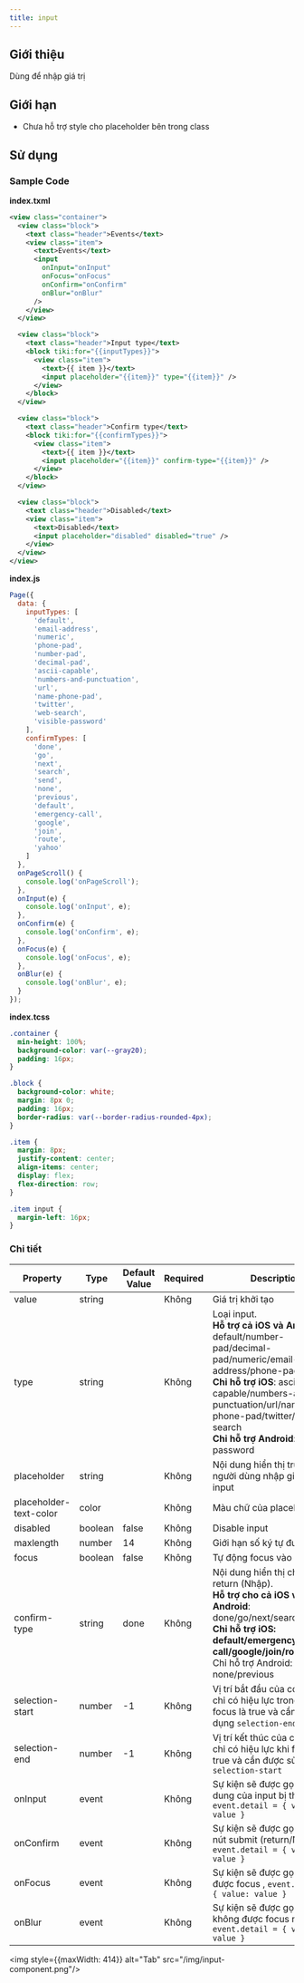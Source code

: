 ```yaml
---
title: input
---
```


## Giới thiệu

Dùng để nhập giá trị

## Giới hạn

- Chưa hỗ trợ style cho placeholder bên trong class

## Sử dụng

### Sample Code

**index.txml**

```xml
<view class="container">
  <view class="block">
    <text class="header">Events</text>
    <view class="item">
      <text>Events</text>
      <input
        onInput="onInput"
        onFocus="onFocus"
        onConfirm="onConfirm"
        onBlur="onBlur"
      />
    </view>
  </view>

  <view class="block">
    <text class="header">Input type</text>
    <block tiki:for="{{inputTypes}}">
      <view class="item">
        <text>{{ item }}</text>
        <input placeholder="{{item}}" type="{{item}}" />
      </view>
    </block>
  </view>

  <view class="block">
    <text class="header">Confirm type</text>
    <block tiki:for="{{confirmTypes}}">
      <view class="item">
        <text>{{ item }}</text>
        <input placeholder="{{item}}" confirm-type="{{item}}" />
      </view>
    </block>
  </view>

  <view class="block">
    <text class="header">Disabled</text>
    <view class="item">
      <text>Disabled</text>
      <input placeholder="disabled" disabled="true" />
    </view>
  </view>
</view>
```

**index.js**

```js
Page({
  data: {
    inputTypes: [
      'default',
      'email-address',
      'numeric',
      'phone-pad',
      'number-pad',
      'decimal-pad',
      'ascii-capable',
      'numbers-and-punctuation',
      'url',
      'name-phone-pad',
      'twitter',
      'web-search',
      'visible-password'
    ],
    confirmTypes: [
      'done',
      'go',
      'next',
      'search',
      'send',
      'none',
      'previous',
      'default',
      'emergency-call',
      'google',
      'join',
      'route',
      'yahoo'
    ]
  },
  onPageScroll() {
    console.log('onPageScroll');
  },
  onInput(e) {
    console.log('onInput', e);
  },
  onConfirm(e) {
    console.log('onConfirm', e);
  },
  onFocus(e) {
    console.log('onFocus', e);
  },
  onBlur(e) {
    console.log('onBlur', e);
  }
});
```

**index.tcss**

```css
.container {
  min-height: 100%;
  background-color: var(--gray20);
  padding: 16px;
}

.block {
  background-color: white;
  margin: 8px 0;
  padding: 16px;
  border-radius: var(--border-radius-rounded-4px);
}

.item {
  margin: 8px;
  justify-content: center;
  align-items: center;
  display: flex;
  flex-direction: row;
}

.item input {
  margin-left: 16px;
}
```

### Chi tiết

| Property               | Type    | Default Value | Required | Description                                                                                                                                                                                                                                                     |
| ---------------------- | ------- | ------------- | -------- | --------------------------------------------------------------------------------------------------------------------------------------------------------------------------------------------------------------------------------------------------------------- |
| value                  | string  |               | Không    | Giá trị khởi tạo                                                                                                                                                                                                                                                |
| type                   | string  |               | Không    | Loại input.<br/>**Hỗ trợ cả iOS và Android**: default/number-pad/decimal-pad/numeric/email-address/phone-pad <br/>**Chỉ hỗ trợ iOS**: ascii-capable/numbers-and-punctuation/url/name-phone-pad/twitter/web-search<br />**Chỉ hỗ trợ Android**: visible-password |
| placeholder            | string  |               | Không    | Nội dung hiển thị trước khi người dùng nhập giá trị của input                                                                                                                                                                                                   |
| placeholder-text-color | color   |               | Không    | Màu chữ của placeholder                                                                                                                                                                                                                                         |
| disabled               | boolean | false         | Không    | Disable input                                                                                                                                                                                                                                                   |
| maxlength              | number  | 14            | Không    | Giới hạn số ký tự được nhập                                                                                                                                                                                                                                     |
| focus                  | boolean | false         | Không    | Tự động focus vào input                                                                                                                                                                                                                                         |
| confirm-type           | string  | done          | Không    | Nội dung hiển thị cho phím return (Nhập). <br />**Hỗ trợ cho cả iOS và Android**: done/go/next/search/send<br/>**Chỉ hỗ trợ iOS: default/emergency-call/google/join/route/yahoo**<br/>Chỉ hỗ trợ Android: none/previous                                         |
| selection-start        | number  | -1            | Không    | Vị trí bắt đầu của con trỏ. Nó chỉ có hiệu lực trong khi focus là true và cần được sử dụng `selection-end`                                                                                                                                                      |
| selection-end          | number  | -1            | Không    | Vị trí kết thúc của con trỏ. Nó chỉ có hiệu lực khi focus là true và cần được sử dụng `selection-start`                                                                                                                                                         |
| onInput                | event   |               | Không    | Sự kiện sẽ được gọi khi nội dung của input bị thay đổi, `event.detail = { value: value }`                                                                                                                                                                       |
| onConfirm              | event   |               | Không    | Sự kiện sẽ được gọi khi nhấn nút submit (return/Nhập) , `event.detail = { value: value }`                                                                                                                                                                       |
| onFocus                | event   |               | Không    | Sự kiện sẽ được gọi khi input được focus , `event.detail = { value: value }`                                                                                                                                                                                    |
| onBlur                 | event   |               | Không    | Sự kiện sẽ được gọi khi input không được focus nữa , `event.detail = { value: value }`                                                                                                                                                                          |

<img style={{maxWidth: 414}} alt="Tab" src="/img/input-component.png"/>
